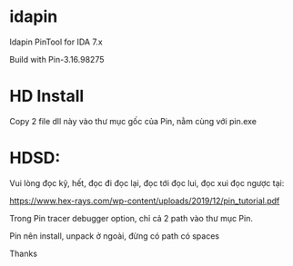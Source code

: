 # idapin
Idapin PinTool for IDA 7.x

Build with Pin-3.16.98275

# HD Install

Copy 2 file dll này vào thư mục gốc của Pin, nằm cùng với pin.exe

# HDSD:

Vui lòng đọc kỹ, hết, đọc đi đọc lại, đọc tới đọc lui, đọc xui đọc ngược tại:

https://www.hex-rays.com/wp-content/uploads/2019/12/pin_tutorial.pdf

Trong Pin tracer debugger option, chỉ cả 2 path vào thư mục Pin.

Pin nên install, unpack ở ngoài, đừng có path có spaces

Thanks
